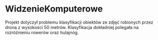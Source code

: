 # WidzenieKomputerowe
Projekt dotyczył problemu klasyfikacji obiektów ze zdjęć robionych przez drona z wysokości 50 metrów.
Klasyfikacja dokładniej polegała na rozróżnieniu rowerów oraz hulajnóg.


